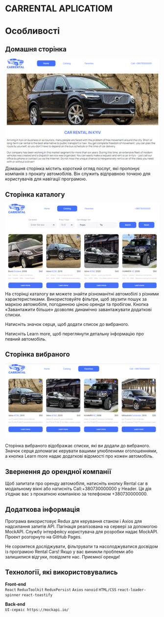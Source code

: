 # CARRENTAL APLICATIOM

# Особливості

## Домашня сторінка

![Home page screenshot](./src/img/home.png)
Домашня сторінка містить короткий огляд послуг, які пропонує компанія з прокату автомобілів. Він служить відправною точкою для користувачів для навігації програмою.

## Сторінка каталогу

![Catalog page screenshot](./src/img/first_page.png)
На сторінці каталогу ви можете знайти різноманітні автомобілі з різними характеристиками. Використовуйте фільтри, щоб звузити пошук за маркою автомобіля, погодинною ціною оренди та пробігом. Кнопка «Завантажити більше» дозволяє динамічно завантажувати додаткові списки.

Натисніть значок серця, щоб додати список до вибраного.

Натисніть Learn more, щоб переглянути детальну інформацію про певний автомобіль.

## Сторінка вибраного

![Catalog page screenshot](./src/img/favorite.png)

Сторінка вибраного відображає списки, які ви додали до вибраного. Значок серця допомагає керувати вашими улюбленими оголошеннями, а кнопка Learn more надає додаткові відомості про кожен автомобіль.

## Звернення до орендної компанії

Щоб запитати про оренду автомобіля, натисніть кнопку Rental car в модальному вікні або натисніть Call:+380730000000 у Header. Ця дія з’єднає вас з прокатною компанією за телефоном +380730000000.

## Додаткова інформація

Програма використовує Redux для керування станом і Axios для надсилання запитів API.
Пагінація реалізована на сервері за допомогою MockAPI.
Службу інтерфейсу користувача для розробки надає MockAPI.
Проект розгорнуто на GitHub Pages.

Не соромтеся досліджувати, фільтрувати та насолоджуватися досвідом із програмою Rental Cars! Якщо у вас виникли проблеми або залишилися відгуки, повідомте нас. Приємної оренди!

## Технології, які використовувались

**Front-end**<br />
`React` `ReduxToolkit` `ReduxPersist` `Axios` `nanoid` `HTML/CSS` `react-loader-spinner` `react-toastify`

**Back-end**<br />
`UI-сервіс https://mockapi.io/`
